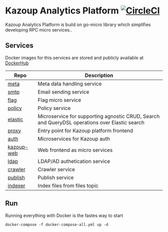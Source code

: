 # Kazoup Analytics Platform  [![CircleCI](https://circleci.com/gh/kazoup/platform/tree/master.svg?style=svg&circle-token=fc062cf6f23c5dc606a8af94b020065a2d073113)](https://circleci.com/gh/kazoup/platform/tree/master)

Kazoup Analytics Platform is build on go-micro library which simplifies developing RPC micro services..

## Services

Docker images for this services are stored and publicly available at [DockerHub](https://hub.docker.com/u/kazoup/)

Repo | Description 
-----|------------  
[meta](https://github.com/kazoup/meta) | Meta data handling service 
[smtp](https://github.com/kazoup/platform/tree/master/smtp) | Email sending service  
[flag](https://github.com/kazoup/platform/tree/master/flag) | Flag micro service 
[policy](https://github.com/kazoup/platfrom/tree/master/policy) | Policy service 
[elastic](https://github.com/kazoup/platform/tree/master/elastic) | Microservice for supporting agnostic CRUD, Search and QueryDSL operations over Elastic search 
[proxy](https://github.com/kazoup/platform/tree/master/proxy) | Entry point for Kazoup platform frontend 
[auth](https://github.com/kazoup/auth) | Microservices for Kazoup auth 
[kazoup-web](https://github.com/kazoup/kazoup-web) | Web frontend  as micro services 
[ldap](https://github.com/kazoup/ldap) | LDAP/AD authetication service 
[crawler](https://github.com/kazoup/crawler) | Crawler service 
[publish](https://github.com/kazoup/publish) | Publish service 
[indexer](https://github.com/kazoup/indexer) | Index files from files topic 
## Run

Running everything with Docker is the fastes way to start

```
docker-compose -f docker-compose-all.yml up -d

```




